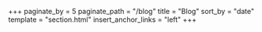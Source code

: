 +++
paginate_by = 5
paginate_path = "/blog"
title = "Blog"
sort_by = "date"
template = "section.html"
insert_anchor_links = "left"
+++
